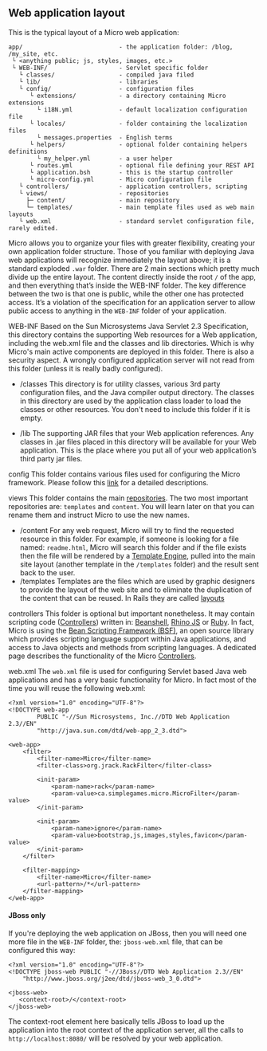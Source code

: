 ## Web application layout

This is the typical layout of a Micro web application:

    app/                           - the application folder: /blog, /my_site, etc.
     └ <anything public; js, styles, images, etc.> 
     └ WEB-INF/                    - Servlet specific folder 
       └ classes/                  - compiled java filed
       └ lib/                      - libraries
       └ config/                   - configuration files
          └ extensions/            - a directory containing Micro extensions
            └ i18N.yml             - default localization configuration file
          └ locales/               - folder containing the localization files
            └ messages.properties  - English terms
          └ helpers/               - optional folder containing helpers definitions 
            └ my_helper.yml        - a user helper 
          └ routes.yml             - optional file defining your REST API
          └ application.bsh        - this is the startup controller  
          └ micro-config.yml       - Micro configuration file
       └ controllers/              - application controllers, scripting
       └ views/                    - repositories
         ├─ content/               - main repository
         └─ templates/             - main template files used as web main layouts
       └ web.xml                   - standard servlet configuration file, rarely edited.
        
Micro allows you to organize your files with greater flexibility, creating your own application folder structure. Those of you familiar with deploying Java web applications will recognize immediately the layout above; it is a standard exploded `.war` folder. There are 2 main sections which pretty much divide up the entire layout. The content directly inside the root `/` of the app, and then everything that’s inside the WEB-INF folder. The key difference between the two is that one is public, while the other one has protected access. It’s a violation of the specification for an application server to allow public access to anything in the `WEB-INF` folder of your application.

<span class="label label-info">WEB-INF</span>
Based on the Sun Microsystems Java Servlet 2.3 Specification, this directory contains the supporting Web resources for a Web application, including the web.xml file and the classes and lib directories. Which is why Micro's main active components are deployed in this folder. There is also a security aspect. A wrongly configured application server will not read from this folder (unless it is really badly configured).

 - <span class="label">/classes</span>
This directory is for utility classes, various 3rd party configuration files, and the Java compiler output directory. The classes in this directory are used by the application class loader to load the classes or other resources. You don't need to include this folder if it is empty.

 - <span class="label">/lib</span>
The supporting JAR files that your Web application references. Any classes in .jar files placed in this directory will be available for your Web application. This is the place where you put all of your web application’s third party jar files.

<span class="label label-info">config</span>
This folder contains various files used for configuring the Micro framework. Please follow this [link](/config.md/) for a detailed descriptions.

<span class="label label-info">views</span>
This folder contains the main [repositories](/repositories.md). The two most important repositories are: `templates` and `content`. You will learn later on that you can rename them and instruct Micro to use the new names.
 
 - <span class="label">/content</span>
For any web request, Micro will try to find the requested resource in this folder. For example, if someone is looking for a file named: `readme.html`, Micro will search this folder and if the file exists then the file will be rendered by a [Template Engine](/views/template_engines.md), pulled into the main site layout (another template in the `/templates` folder) and the result sent back to the user.
- <span class="label">/templates</span>
Templates are the files which are used by graphic designers to provide the layout of the web site and to eliminate the duplication of the content that can be reused. In Rails they are called [layouts](http://guides.rubyonrails.org/layouts_and_rendering.html#using-nested-layouts)

<span class="label label-info">controllers</span>
This folder is optional but important nonetheless. It may contain scripting code ([Controllers](/controllers/)) written in: [Beanshell](http://en.wikipedia.org/wiki/Beanshell), [Rhino JS](https://developer.mozilla.org/en-US/docs/Rhino) or [Ruby](http://www.ruby-lang.org/en/). In fact, Micro is using the [Bean Scripting Framework (BSF)](http://commons.apache.org/bsf/), an open source library which provides scripting language support within Java applications, and access to Java objects and methods from scripting languages. A dedicated page describes the functionality of the Micro [Controllers](/controllers/).

<span class="label label-info">web.xml</span>
The `web.xml` file is used for configuring Servlet based Java web applications and has a very basic functionality for Micro. In fact most of the time you will reuse the following web.xml:

    <?xml version="1.0" encoding="UTF-8"?>
    <!DOCTYPE web-app
            PUBLIC "-//Sun Microsystems, Inc.//DTD Web Application 2.3//EN"
            "http://java.sun.com/dtd/web-app_2_3.dtd">

    <web-app>
        <filter>
            <filter-name>Micro</filter-name>
            <filter-class>org.jrack.RackFilter</filter-class>

            <init-param>
                <param-name>rack</param-name>
                <param-value>ca.simplegames.micro.MicroFilter</param-value>
            </init-param>

            <init-param>
                <param-name>ignore</param-name>
                <param-value>bootstrap,js,images,styles,favicon</param-value>
            </init-param>
        </filter>

        <filter-mapping>
            <filter-name>Micro</filter-name>
            <url-pattern>/*</url-pattern>
        </filter-mapping>
    </web-app>

#### JBoss only
If you're deploying the web application on JBoss, then you will need one more file in the `WEB-INF` folder, the: `jboss-web.xml` file, that can be configured this way:

   
    <?xml version="1.0" encoding="UTF-8"?>  
    <!DOCTYPE jboss-web PUBLIC "-//JBoss//DTD Web Application 2.3//EN"   
        "http://www.jboss.org/j2ee/dtd/jboss-web_3_0.dtd">  
  
    <jboss-web>    
       <context-root>/</context-root>    
    </jboss-web>  

The context-root element here basically tells JBoss to load up the application into the root context of the application server, all the calls to `http://localhost:8080/` will be resolved by your web application.
